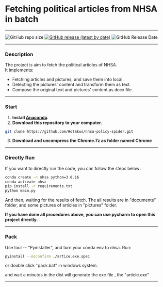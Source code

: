 # Fetching political articles from NHSA in batch

---

![GitHub repo size](https://img.shields.io/github/repo-size/hotakus/nhsa-policy-spider?style=flat-square)
[![GitHub release (latest by date)](https://img.shields.io/github/v/release/hotakus/nhsa-policy-spider?style=flat-square)](https://github.com/Hotakus/nhsa-policy-spider/releases)
![GitHub Release Date](https://img.shields.io/github/release-date/hotakus/nhsa-policy-spider)

---

### Description

The project is aim to fetch the political articles of NHSA.  
It implements:
- Fetching articles and pictures, and save them into local.
- Detecting the pictures' content and transform them as text.
- Compose the original text and pictures' content as docx file.

---

### Start

1. **Install [Anaconda](https://www.anaconda.com/download/).**
2. **Download this repository to your computer.**

```Bash
git clone https://github.com/Hotakus/nhsa-policy-spider.git
```

3. **Download and uncompress the Chrome.7z as folder named Chrome**

---

### Directly Run

If you want to directly run the code, you can follow the steps below:

```Bash
conda create -n nhsa python=3.8.16
conda activate nhsa
pip install -r requirements.txt
python main.py
```

And then, waiting for the results of fetch.
The all results are in "documents" folder, and some pictures of articles in
"pictures" folder.

**If you have done all procedures above,  you can use pycharm to open this project directly.**

---

### Pack

Use tool -- "Pyinstaller", and turn your conda env to nhsa.
Run:

```Bash
pyinstall --noconfirm ./artice.exe.spec
```

or double click "pack.bat" in windows system.

and wait a minutes in the dist will generate the exe file
, the "article.exe"

---
